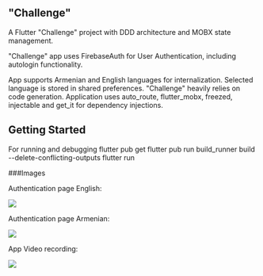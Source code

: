 ## "Challenge"

A Flutter "Challenge" project with DDD architecture and MOBX state management. 

"Challenge" app uses FirebaseAuth for User Authentication, including autologin functionality.

App supports Armenian and English languages for internalization.
Selected language is stored in shared preferences. 
"Challenge" heavily relies on code generation. Application uses auto_route, flutter_mobx, freezed, injectable and get_it for dependency injections.



## Getting Started

For running and debugging
    flutter pub get
    flutter pub run build_runner build --delete-conflicting-outputs
    flutter run

###Images

Authentication page English:

![](https://firebasestorage.googleapis.com/v0/b/challenge-10536.appspot.com/o/sign_in_en.png?alt=media&token=b55cfed1-2044-47b3-9716-0e6ce6cbdb7a)

Authentication page Armenian:

![](https://firebasestorage.googleapis.com/v0/b/challenge-10536.appspot.com/o/sign_in_hy.png?alt=media&token=0758a2bb-f3b2-44b9-b65f-38cd0081cdf4)

App Video recording:

![](https://firebasestorage.googleapis.com/v0/b/challenge-10536.appspot.com/o/challenge_video_recording.gif?alt=media&token=62a0e895-f5ed-4ec1-9a11-1941ca5ccb60)
